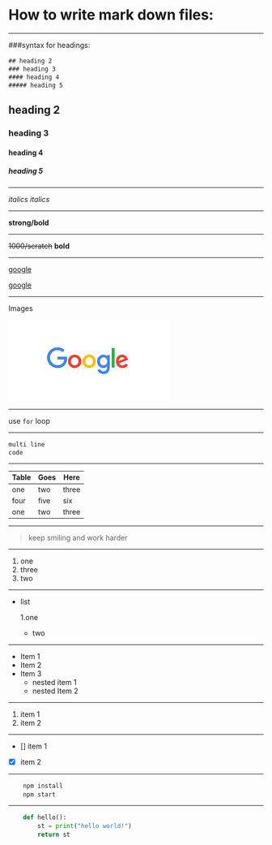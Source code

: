 # How to write mark down files:



---
<!-- for headings -->
###syntax for headings:

```
## heading 2
### heading 3
#### heading 4
##### heading 5
```

## heading 2
### heading 3
#### heading 4
##### heading 5

***
<!--for italics-->
_italics_
*italics*

---
<!--for strong-->
**strong/bold**

---
<!--to scratch the text-->
~~1000/scratch~~ **bold**

---
<!--links-->
[google](https://www.google.com)

[google](https://www.google.com "google")

---
<!--to provide images-->
Images

![google](google.png)

---
<!--to provide code-->
use `for` loop

---
<!--multi line code-->
```
multi line 
code
```
---
<!--for creating table-->

|Table |Goes |Here |
|--- |--- |--- |
|one |two |three|
|four |five |six |
|one |two |three|

---
<!--for quotes-->
>keep smiling and work harder
---
<!--points with numbering-->
1. one
2. three
1. two
---
<!--points with UL-->
- list

	1.one
	- two
---
* Item 1
* Item 2
* Item 3
	* nested item 1
	* nested Item 2
---	
<!--OL-->
1. item 1
2. item 2
---
<!--check boxes-->
- [] item 1
- [x] item 2
---
<!--code stuff-->

```bash
	npm install
	npm start
```

---

```python
	def hello():
		st = print("hello world!")
		return st
```
